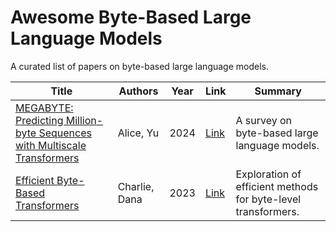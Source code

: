 # Awesome Byte-Based Large Language Models
A curated list of papers on byte-based large language models.

| Title | Authors | Year | Link | Summary |
|-------|---------|------|------|---------|
| [MEGABYTE: Predicting Million-byte Sequences with Multiscale Transformers](https://arxiv.org/abs/1234.5678) | Alice, Yu | 2024 | [Link](https://arxiv.org/abs/1234.5678) | A survey on byte-based large language models. |
| [Efficient Byte-Based Transformers](https://arxiv.org/abs/8765.4321) | Charlie, Dana | 2023 | [Link](https://arxiv.org/abs/8765.4321) | Exploration of efficient methods for byte-level transformers. |
